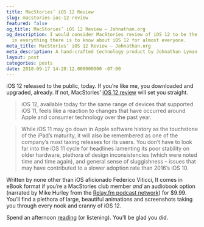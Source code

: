 ```yaml
---
title: MacStories’ iOS 12 Review
slug: macstories-ios-12-review
featured: false
og_title: MacStories’ iOS 12 Review – Johnathan.org
og_description: I would consider MacStories review of iOS 12 to be the defecto resource
  in everything there is to know about iOS 12 for almost everyone.
meta_title: MacStories’ iOS 12 Review – Johnathan.org
meta_description: A hand-crafted technology product by Johnathan Lyman
layout: post
categories: posts
date: 2018-09-17 14:20:12.000000000 -07:00
---
```


iOS 12 released to the public, today. If you’re like me, you downloaded and upgraded, already. If not, MacStories’ [iOS 12 review](https://www.macstories.net/stories/ios-12-the-macstories-review/?utm_source=johnathan.org&utm_medium=post&utm_campaign=linked_post&utm_content=body_link1) will set you straight.

> iOS 12, available today for the same range of devices that supported iOS 11, feels like a reaction to changes that have occurred around Apple and consumer technology over the past year.

> While iOS 11 may go down in Apple software history as the touchstone of the iPad’s maturity, it will also be remembered as one of the company’s most taxing releases for its users. You don’t have to look far into the iOS 11 cycle for headlines lamenting its poor stability on older hardware, plethora of design inconsistencies (which were noted time and time again), and general sense of sluggishness – issues that may have contributed to a slower adoption rate than 2016’s iOS 10.

Written by none other than iOS aficionado Federico Viticci, It comes in eBook format if you’re a MacStories club member _and_ an audiobook option (narrated by Mike Hurley from the [Relay.fm podcast network](https://relay.fm/?utm_source=johnathan.org&utm_medium=post&utm_campaign=linked_post&utm_content=referenced_body_link)) for $9.99. You’ll find a plethora of large, beautiful animations and screenshots taking you through every nook and cranny of iOS 12.

Spend an afternoon [reading](https://www.macstories.net/stories/ios-12-the-macstories-review/?utm_source=johnathan.org&utm_medium=post&utm_campaign=linked_post&utm_content=body_link2) (or listening). You’ll be glad you did.

